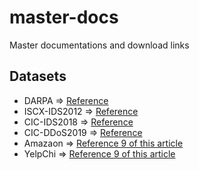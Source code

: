 # master-docs
Master documentations and download links

## Datasets

+ DARPA => [Reference](./articles/0001-Sketch-Based%20Anomaly%20Detection%20in%20Streaming%20Graphs/)
+ ISCX-IDS2012 => [Reference](./articles/0001-Sketch-Based%20Anomaly%20Detection%20in%20Streaming%20Graphs/)
+ CIC-IDS2018 => [Reference](./articles/0001-Sketch-Based%20Anomaly%20Detection%20in%20Streaming%20Graphs/)
+ CIC-DDoS2019 => [Reference](./articles/0001-Sketch-Based%20Anomaly%20Detection%20in%20Streaming%20Graphs/)
+ Amazaon => [Reference 9 of this article](./articles/0003-DGraph%20A%20Large-Scale%20Financial%20Dataset%20for%20Graph%20Anomaly%20Detection/)
+ YelpChi => [Reference 9 of this article](./articles/0003-DGraph%20A%20Large-Scale%20Financial%20Dataset%20for%20Graph%20Anomaly%20Detection/)
